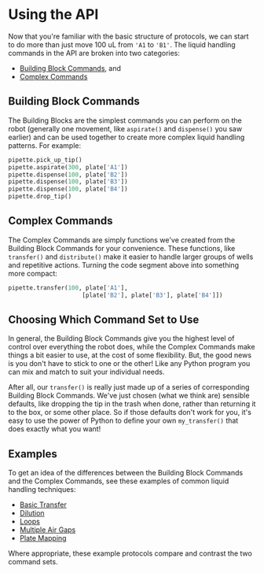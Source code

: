 # Using the API

Now that you're familiar with the basic structure of protocols, 
we can start to do more than just move 100 uL from 
`'A1` to `'B1'`. The liquid handling commands in the API are 
broken into two categories: 

- [Building Block Commands](new_atomic_commands.md), and
- [Complex Commands](new_complex_commands.md)

## Building Block Commands

The Building Blocks are the simplest commands you can 
perform on the robot (generally one movement, like `aspirate()` and 
`dispense()` you saw earlier) and can be used together 
to create more complex liquid handling patterns. For example:

``` python
pipette.pick_up_tip()
pipette.aspirate(300, plate['A1'])
pipette.dispense(100, plate['B2'])
pipette.dispense(100, plate['B3'])
pipette.dispense(100, plate['B4'])
pipette.drop_tip()
```
## Complex Commands

The Complex Commands are simply functions we've created from the 
Building Block Commands for your convenience. These functions, like 
`transfer()` and `distribute()` make it easier to handle larger 
groups of wells and repetitive actions. Turning the code segment above 
into something more compact:

```python
pipette.transfer(100, plate['A1'], 
                     [plate['B2'], plate['B3'], plate['B4']])
```

## Choosing Which Command Set to Use

In general, the Building Block Commands give you the highest level 
of control over everything the robot does, while the Complex Commands make 
things a bit easier to use, at the cost of some flexibility. But, the good 
news is you don't have to stick to one or the other! Like any 
Python program you can mix and match to suit your individual needs.

After all, our `transfer()` is really just made up of a series of corresponding 
Building Block Commands. We've just chosen (what we think are) sensible defaults, 
like dropping the tip in the trash when done, rather than returning it to the box, 
or some other place. So if those defaults don't work for you, it's easy to use the 
power of Python to define your own `my_transfer()` that does exactly what you want!

## Examples

To get an idea of the differences between the Building Block Commands and the 
Complex Commands, see these examples of common liquid handling techniques:

- [Basic Transfer](examples/basic_transfer.md)
- [Dilution](examples/dilution.md)
- [Loops](examples/loops.md)
- [Multiple Air Gaps](examples/multiple_air_gaps.md)
- [Plate Mapping](examples/plate_mapping.md)

Where appropriate, these example protocols compare and contrast the two command sets.